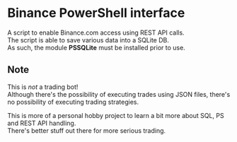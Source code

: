 # Binance PowerShell interface
A script to enable Binance.com access using REST API calls.  
The script is able to save various data into a SQLite DB.  
As such, the module **PSSQLite** must be installed prior to use.

## Note
This is *not* a trading bot!  
Although there's the possibility of executing trades using JSON files, there's no possibility of executing trading strategies.  

This is more of a personal hobby project to learn a bit more about SQL, PS and REST API handling.  
There's better stuff out there for more serious trading.
